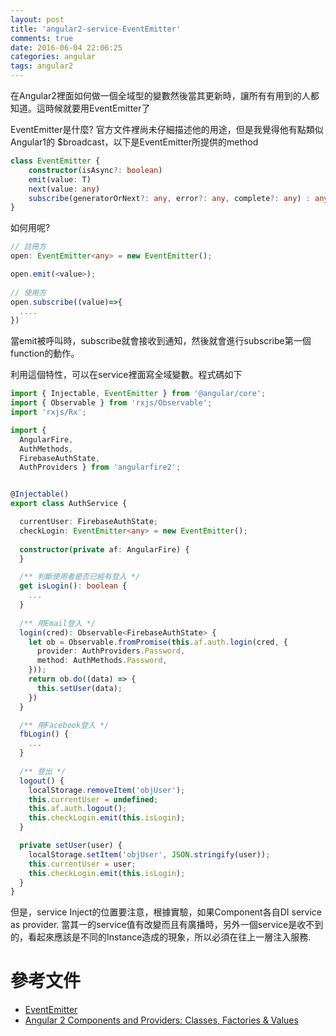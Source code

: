 ```yaml
---
layout: post
title: 'angular2-service-EventEmitter'
comments: true
date: 2016-06-04 22:06:25
categories: angular
tags: angular2
---
```


在Angular2裡面如何做一個全域型的變數然後當其更新時，讓所有有用到的人都知道。這時候就要用EventEmitter了

<!-- more -->

EventEmitter是什麼? 官方文件裡尚未仔細描述他的用途，但是我覺得他有點類似Angular1的 $broadcast，以下是EventEmitter所提供的method

``` typescript
class EventEmitter {
	constructor(isAsync?: boolean)
	emit(value: T)
	next(value: any)
	subscribe(generatorOrNext?: any, error?: any, complete?: any) : any
}
```

如何用呢?

```typescript
// 註冊方
open: EventEmitter<any> = new EventEmitter();

open.emit(<value>);
          
// 使用方
open.subscribe((value)=>{
  ....
})
```

當emit被呼叫時，subscribe就會接收到通知，然後就會進行subscribe第一個function的動作。

利用這個特性，可以在service裡面寫全域變數。程式碼如下

``` typescript
import { Injectable, EventEmitter } from '@angular/core';
import { Observable } from 'rxjs/Observable';
import 'rxjs/Rx';

import {
  AngularFire,
  AuthMethods,
  FirebaseAuthState,
  AuthProviders } from 'angularfire2';


@Injectable()
export class AuthService {

  currentUser: FirebaseAuthState;
  checkLogin: EventEmitter<any> = new EventEmitter();
  
  constructor(private af: AngularFire) {
  }

  /** 判斷使用者是否已經有登入 */
  get isLogin(): boolean {
    ...
  }
  
  /** 用Email登入 */
  login(cred): Observable<FirebaseAuthState> {
    let ob = Observable.fromPromise(this.af.auth.login(cred, {
      provider: AuthProviders.Password,
      method: AuthMethods.Password,
    }));
    return ob.do((data) => {      
      this.setUser(data);
    })
  }

  /** 用Facebook登入 */
  fbLogin() {
    ...
  }
  
  /** 登出 */
  logout() {
    localStorage.removeItem('objUser');
    this.currentUser = undefined;
    this.af.auth.logout();
    this.checkLogin.emit(this.isLogin);
  }

  private setUser(user) {
    localStorage.setItem('objUser', JSON.stringify(user));
    this.currentUser = user;
    this.checkLogin.emit(this.isLogin);
  }
}
```





但是，service Inject的位置要注意，根據實驗，如果Component各自DI service as provider. 當其一的service值有改變而且有廣播時，另外一個service是收不到的，看起來應該是不同的Instance造成的現象，所以必須在往上一層注入服務.



# 參考文件

- [EventEmitter](https://angular.io/docs/ts/latest/api/core/index/EventEmitter-class.html)
- [Angular 2 Components and Providers: Classes, Factories & Values](https://www.sitepoint.com/angular-2-components-providers-classes-factories-values/)



